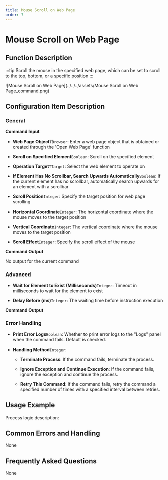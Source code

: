 ```yaml
---
title: Mouse Scroll on Web Page
order: 7
---
```


# Mouse Scroll on Web Page

## Function Description

:::tip 
Scroll the mouse in the specified web page, which can be set to scroll to the top, bottom, or a specific position
:::

![Mouse Scroll on Web Page](../../../assets/Mouse Scroll on Web Page_command.png)

## Configuration Item Description

### General

**Command Input**

- **Web Page Object**`TBrowser`: Enter a web page object that is obtained or created through the 'Open Web Page' function

- **Scroll on Specified Element**`Boolean`: Scroll on the specified element

- **Operation Target**`TTarget`: Select the web element to operate on

- **If Element Has No Scrollbar, Search Upwards Automatically**`Boolean`: If the current element has no scrollbar, automatically search upwards for an element with a scrollbar

- **Scroll Position**`Integer`: Specify the target position for web page scrolling

- **Horizontal Coordinate**`Integer`: The horizontal coordinate where the mouse moves to the target position

- **Vertical Coordinate**`Integer`: The vertical coordinate where the mouse moves to the target position

- **Scroll Effect**`Integer`: Specify the scroll effect of the mouse


**Command Output**

No output for the current command

### Advanced

- **Wait for Element to Exist (Milliseconds)**`Integer`: Timeout in milliseconds to wait for the element to exist

- **Delay Before (ms)**`Integer`: The waiting time before instruction execution


**Command Output**

### Error Handling

- **Print Error Logs**`Boolean`: Whether to print error logs to the "Logs" panel when the command fails. Default is checked. 

- **Handling Method**`Integer`:

    - **Terminate Process**: If the command fails, terminate the process.

    - **Ignore Exception and Continue Execution**: If the command fails, ignore the exception and continue the process.

    - **Retry This Command**: If the command fails, retry the command a specified number of times with a specified interval between retries.

## Usage Example

Process logic description:

## Common Errors and Handling

None

## Frequently Asked Questions

None

